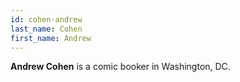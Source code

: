 ```yaml
---
id: cohen-andrew
last_name: Cohen
first_name: Andrew
---
```

**Andrew Cohen** is a comic booker in Washington, DC.